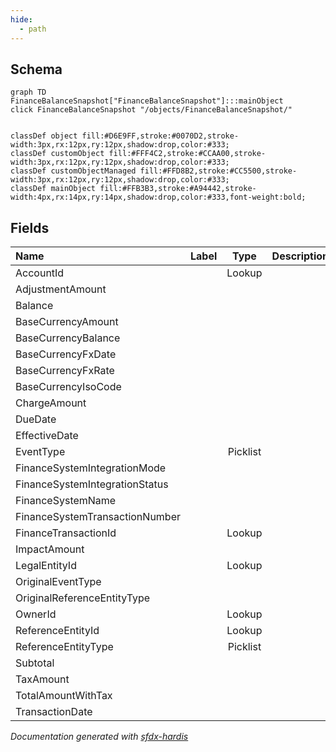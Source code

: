 ```yaml
---
hide:
  - path
---
```



## Schema

```mermaid
graph TD
FinanceBalanceSnapshot["FinanceBalanceSnapshot"]:::mainObject
click FinanceBalanceSnapshot "/objects/FinanceBalanceSnapshot/"


classDef object fill:#D6E9FF,stroke:#0070D2,stroke-width:3px,rx:12px,ry:12px,shadow:drop,color:#333;
classDef customObject fill:#FFF4C2,stroke:#CCAA00,stroke-width:3px,rx:12px,ry:12px,shadow:drop,color:#333;
classDef customObjectManaged fill:#FFD8B2,stroke:#CC5500,stroke-width:3px,rx:12px,ry:12px,shadow:drop,color:#333;
classDef mainObject fill:#FFB3B3,stroke:#A94442,stroke-width:4px,rx:14px,ry:14px,shadow:drop,color:#333,font-weight:bold;

```


<!-- Object description -->

## Fields

| Name      | Label | Type | Description |
| :-------- | :---- | :--: | :---------- | 
| AccountId |  | Lookup | <!-- --> |
| AdjustmentAmount |  |  | <!-- --> |
| Balance |  |  | <!-- --> |
| BaseCurrencyAmount |  |  | <!-- --> |
| BaseCurrencyBalance |  |  | <!-- --> |
| BaseCurrencyFxDate |  |  | <!-- --> |
| BaseCurrencyFxRate |  |  | <!-- --> |
| BaseCurrencyIsoCode |  |  | <!-- --> |
| ChargeAmount |  |  | <!-- --> |
| DueDate |  |  | <!-- --> |
| EffectiveDate |  |  | <!-- --> |
| EventType |  | Picklist | <!-- --> |
| FinanceSystemIntegrationMode |  |  | <!-- --> |
| FinanceSystemIntegrationStatus |  |  | <!-- --> |
| FinanceSystemName |  |  | <!-- --> |
| FinanceSystemTransactionNumber |  |  | <!-- --> |
| FinanceTransactionId |  | Lookup | <!-- --> |
| ImpactAmount |  |  | <!-- --> |
| LegalEntityId |  | Lookup | <!-- --> |
| OriginalEventType |  |  | <!-- --> |
| OriginalReferenceEntityType |  |  | <!-- --> |
| OwnerId |  | Lookup | <!-- --> |
| ReferenceEntityId |  | Lookup | <!-- --> |
| ReferenceEntityType |  | Picklist | <!-- --> |
| Subtotal |  |  | <!-- --> |
| TaxAmount |  |  | <!-- --> |
| TotalAmountWithTax |  |  | <!-- --> |
| TransactionDate |  |  | <!-- --> |








_Documentation generated with [sfdx-hardis](https://sfdx-hardis.cloudity.com)_
